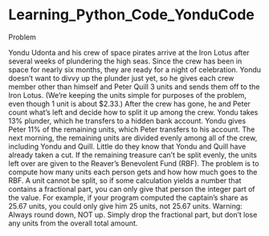 # Learning_Python_Code_YonduCode
Problem

Yondu Udonta and his crew of space pirates arrive at the Iron Lotus after several weeks of plundering the high seas. Since the crew has been in space for nearly six months, they are ready for a night of celebration. Yondu doesn’t want to divvy up the plunder just yet, so he gives each crew member other than himself and Peter Quill 3 units and sends them off to the Iron Lotus. (We’re keeping the units simple for purposes of the problem, even though 1 unit is about $2.33.) After the crew has gone, he and Peter count what’s left and decide how to split it up among the crew. Yondu takes 13% plunder, which he transfers to a hidden bank account. Yondu gives Peter 11% of the remaining units, which Peter transfers to his account. The next morning, the remaining units are divided evenly among all of the crew, including Yondu and Quill. Little do they know that Yondu and Quill have already taken a cut. If the remaining treasure can’t be split evenly, the units left over are given to the Reaver’s Benevolent Fund (RBF).
The problem is to compute how many units each person gets and how how much goes to the RBF. A unit cannot be split, so if some calculation yields a number that contains a fractional part, you can only give that person the integer part of the value. For example, if your program computed the captain’s share as 25.67 units, you could only give him 25 units, not 25.67 units. Warning: Always round down, NOT up. Simply drop the fractional part, but don’t lose any units from the overall total amount.
